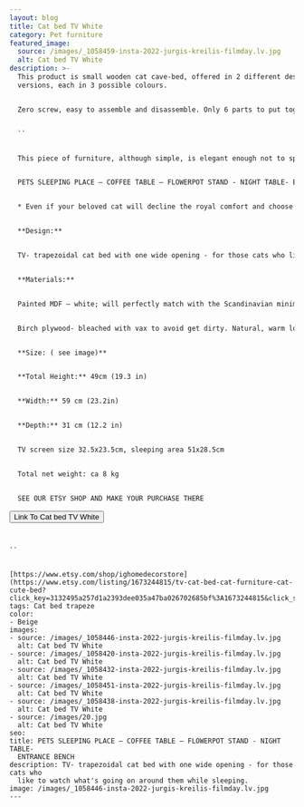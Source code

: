 ```yaml
---
layout: blog
title: Cat bed TV White
category: Pet furniture
featured_image:
  source: /images/_1058459-insta-2022-jurgis-kreilis-filmday.lv.jpg
  alt: Cat bed TV White
description: >-
  This product is small wooden cat cave-bed, offered in 2 different design
  versions, each in 3 possible colours.


  Zero screw, easy to assemble and disassemble. Only 6 parts to put together. 


  ``


  This piece of furniture, although simple, is elegant enough not to spoil the overall look of your home interior. Can be used not only as a bed for your pet, but also as a bedside or coffee table, pot stand or small entryway stool. 


  PETS SLEEPING PLACE – COFFEE TABLE – FLOWERPOT STAND - NIGHT TABLE- ENTRANCE BENCH


  * Even if your beloved cat will decline the royal comfort and choose to sleep elsewhere, you will easily find another practical and equally stylish application for the object – use it as a coffee table or a flowerpot stand.


  **Design:**


  TV- trapezoidal cat bed with one wide opening - for those cats who like to watch what's going on around them while sleeping.


  **Materials:**


  Painted MDF – white; will perfectly match with the Scandinavian minimalistic interior design!


  Birch plywood- bleached with vax to avoid get dirty. Natural, warm look.


  **Size: ( see image)**


  **Total Height:** 49cm (19.3 in)


  **Width:** 59 cm (23.2in)


  **Depth:** 31 cm (12.2 in)


  TV screen size 32.5x23.5cm, sleeping area 51x28.5cm


  Total net weight: ca 8 kg


  SEE OUR ETSY SHOP AND MAKE YOUR PURCHASE THERE


  ```

  <a href='https://www.etsy.com/listing/1673244815/tv-cat-bed-cat-furniture-cat-cute-bed?click_key=3132495a257d1a2393dee035a47ba026702685bf%3A1673244815&click_sum=ddd2658d&ref=shop_home_active_5&frs=1'><button>Link To Cat bed TV White</button></a>

  ```


  ``


  [https://www.etsy.com/shop/ighomedecorstore](https://www.etsy.com/listing/1673244815/tv-cat-bed-cat-furniture-cat-cute-bed?click_key=3132495a257d1a2393dee035a47ba026702685bf%3A1673244815&click_sum=ddd2658d&ref=shop_home_active_5&frs=1)
tags: Cat bed trapeze
color:
  - Beige
images:
  - source: /images/_1058446-insta-2022-jurgis-kreilis-filmday.lv.jpg
    alt: Cat bed TV White
  - source: /images/_1058420-insta-2022-jurgis-kreilis-filmday.lv.jpg
    alt: Cat bed TV White
  - source: /images/_1058432-insta-2022-jurgis-kreilis-filmday.lv.jpg
    alt: Cat bed TV White
  - source: /images/_1058451-insta-2022-jurgis-kreilis-filmday.lv.jpg
    alt: Cat bed TV White
  - source: /images/_1058438-insta-2022-jurgis-kreilis-filmday.lv.jpg
    alt: Cat bed TV White
  - source: /images/20.jpg
    alt: Cat bed TV White
seo:
  title: PETS SLEEPING PLACE – COFFEE TABLE – FLOWERPOT STAND - NIGHT TABLE-
    ENTRANCE BENCH
  description: TV- trapezoidal cat bed with one wide opening - for those cats who
    like to watch what's going on around them while sleeping.
  image: /images/_1058446-insta-2022-jurgis-kreilis-filmday.lv.jpg
---
```

